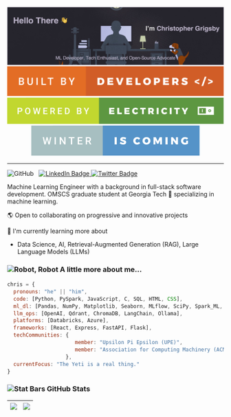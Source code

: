 <div id="header" align="center">
  <img src="public/profile-banner.jpg"/>
  <div id="for-the-badges"> 
    <img src="public/built-by-developers.svg"/> 
    <img src="public/powered-by-electricity.svg"/> 
    <img src="public/winter-is-coming.svg"/> 
  </div>
</div>

---

<div id="social-media"> 
  <img src="https://media3.giphy.com/media/KzJkzjggfGN5Py6nkT/giphy.gif?cid=ecf05e47kdqmsb0c0jutw2frfswxmewcrchghplwistohma6&rid=giphy.gif&ct=s" width="60" alt="GitHub"> 
    &nbsp;
  <a href="https://www.linkedin.com/in/c-grigsby/">
    <img src="https://img.shields.io/badge/LinkedIn-blue?style=for-the-badge&logo=linkedin&logoColor=white" alt="LinkedIn Badge"/>
  </a>
  <a href="https://twitter.com/cgrigsby_">
    <img src="https://img.shields.io/badge/Twitter-blue?style=for-the-badge&logo=twitter&logoColor=white" alt="Twitter Badge"/>
  </a>
</div>

Machine Learning Engineer with a background in full-stack software development. OMSCS graduate student at Georgia Tech 🐝 specializing in machine learning.

🌎 Open to collaborating on progressive and innovative projects

🌱 I'm currently learning more about

- Data Science, AI, Retrieval-Augmented Generation (RAG), Large Language Models (LLMs)

### <img src="https://media0.giphy.com/media/TLPJfIiVJtFn50nFm4/giphy.gif?cid=ecf05e47exbrsk3i97eted5a59o8vtymsy9euelyelcjtckt&rid=giphy.gif&ct=s" width="64" alt="Robot, Robot"> A little more about me...  

```javascript
chris = {
  pronouns: "he" || "him",
  code: [Python, PySpark, JavaScript, C, SQL, HTML, CSS],
  ml_dl: [Pandas, NumPy, Matplotlib, Seaborn, MLflow, SciPy, Spark_ML, Scikit-Learn, TensorFlow],
  llm_ops: [OpenAI, Qdrant, ChromaDB, LangChain, Ollama],
  platforms: [Databricks, Azure],
  frameworks: [React, Express, FastAPI, Flask],
  techCommunities: {
                      member: "Upsilon Pi Epsilon (UPE)",
                      member: "Association for Computing Machinery (ACM)"
                   },
  currentFocus: "The Yeti is a real thing."
}
```
### <img src="https://media1.giphy.com/media/PkGLJIKYcgCYrxdpks/giphy.gif?cid=ecf05e477fzdw0r3xa65dwcoi96axqywgnsowg4dozxidjln&rid=giphy.gif&ct=s" width="55" alt="Stat Bars">&nbsp;GitHub Stats  

| <img align="center" src="http://github-readme-streak-stats.herokuapp.com?user=c-grigsby&theme=dark&background=000000" /> | <img align="center" src="https://github-readme-stats-rosy-two-38.vercel.app/api/top-langs/?username=c-grigsby&exclude_repo=inventory-management-system,csharp-mini-projects,ml-fintech-case-studies&langs_count=8&layout=compact&theme=vision-friendly-dark&size_weight=0.55&count_weight=0.45"/> |
| ------------- | ------------- |
